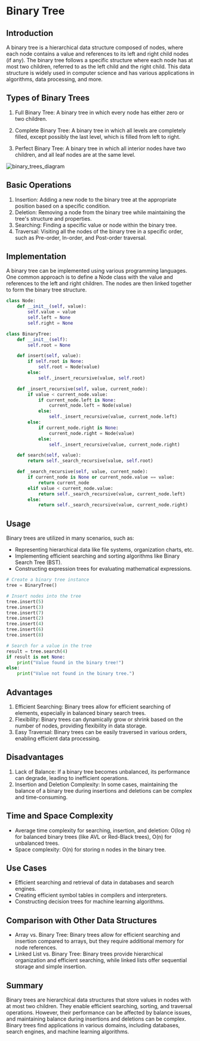 # Binary Tree

## Introduction

A binary tree is a hierarchical data structure composed of nodes, where each node contains a value and references to its left and right child nodes (if any). The binary tree follows a specific structure where each node has at most two children, referred to as the left child and the right child. This data structure is widely used in computer science and has various applications in algorithms, data processing, and more.

## Types of Binary Trees

1. Full Binary Tree: A binary tree in which every node has either zero or two children.

2. Complete Binary Tree: A binary tree in which all levels are completely filled, except possibly the last level, which is filled from left to right.

3. Perfect Binary Tree: A binary tree in which all interior nodes have two children, and all leaf nodes are at the same level.

![binary_trees_diagram](/binary_trees_diagram.png)

## Basic Operations

1. Insertion: Adding a new node to the binary tree at the appropriate position based on a specific condition.
2. Deletion: Removing a node from the binary tree while maintaining the tree's structure and properties.
3. Searching: Finding a specific value or node within the binary tree.
4. Traversal: Visiting all the nodes of the binary tree in a specific order, such as Pre-order, In-order, and Post-order traversal.

## Implementation

A binary tree can be implemented using various programming languages. One common approach is to define a Node class with the value and references to the left and right children. The nodes are then linked together to form the binary tree structure.

```python
class Node:
    def __init__(self, value):
        self.value = value
        self.left = None
        self.right = None

class BinaryTree:
    def __init__(self):
        self.root = None

    def insert(self, value):
        if self.root is None:
            self.root = Node(value)
        else:
            self._insert_recursive(value, self.root)

    def _insert_recursive(self, value, current_node):
        if value < current_node.value:
            if current_node.left is None:
                current_node.left = Node(value)
            else:
                self._insert_recursive(value, current_node.left)
        else:
            if current_node.right is None:
                current_node.right = Node(value)
            else:
                self._insert_recursive(value, current_node.right)

    def search(self, value):
        return self._search_recursive(value, self.root)

    def _search_recursive(self, value, current_node):
        if current_node is None or current_node.value == value:
            return current_node
        elif value < current_node.value:
            return self._search_recursive(value, current_node.left)
        else:
            return self._search_recursive(value, current_node.right)
```

## Usage

Binary trees are utilized in many scenarios, such as:

- Representing hierarchical data like file systems, organization charts, etc.
- Implementing efficient searching and sorting algorithms like Binary Search Tree (BST).
- Constructing expression trees for evaluating mathematical expressions.

```python
# Create a binary tree instance
tree = BinaryTree()

# Insert nodes into the tree
tree.insert(5)
tree.insert(3)
tree.insert(7)
tree.insert(2)
tree.insert(4)
tree.insert(6)
tree.insert(8)

# Search for a value in the tree
result = tree.search(4)
if result is not None:
    print("Value found in the binary tree!")
else:
    print("Value not found in the binary tree.")
```

## Advantages

1. Efficient Searching: Binary trees allow for efficient searching of elements, especially in balanced binary search trees.
2. Flexibility: Binary trees can dynamically grow or shrink based on the number of nodes, providing flexibility in data storage.
3. Easy Traversal: Binary trees can be easily traversed in various orders, enabling efficient data processing.

## Disadvantages

1. Lack of Balance: If a binary tree becomes unbalanced, its performance can degrade, leading to inefficient operations.
2. Insertion and Deletion Complexity: In some cases, maintaining the balance of a binary tree during insertions and deletions can be complex and time-consuming.

## Time and Space Complexity

- Average time complexity for searching, insertion, and deletion: O(log n) for balanced binary trees (like AVL or Red-Black trees), O(n) for unbalanced trees.
- Space complexity: O(n) for storing n nodes in the binary tree.

## Use Cases

- Efficient searching and retrieval of data in databases and search engines.
- Creating efficient symbol tables in compilers and interpreters.
- Constructing decision trees for machine learning algorithms.

## Comparison with Other Data Structures

- Array vs. Binary Tree: Binary trees allow for efficient searching and insertion compared to arrays, but they require additional memory for node references.
- Linked List vs. Binary Tree: Binary trees provide hierarchical organization and efficient searching, while linked lists offer sequential storage and simple insertion.

## Summary

Binary trees are hierarchical data structures that store values in nodes with at most two children. They enable efficient searching, sorting, and traversal operations. However, their performance can be affected by balance issues, and maintaining balance during insertions and deletions can be complex. Binary trees find applications in various domains, including databases, search engines, and machine learning algorithms.

